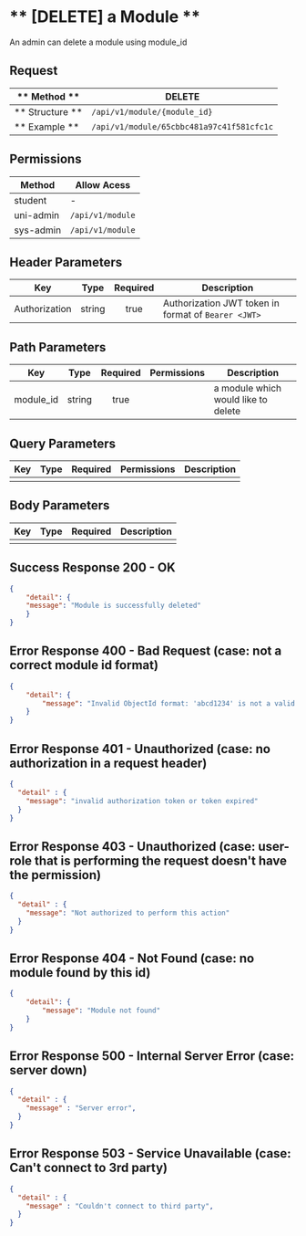 # ** [DELETE] a Module **

An admin can delete a module using module_id

## Request

| ** Method **     | DELETE                                            |
| ---------------- | ------------------------------------------------- |
| ** Structure **  | `/api/v1/module/{module_id}`      |
| ** Example **    | `/api/v1/module/65cbbc481a97c41f581cfc1c` |

## Permissions

| Method          | Allow Acess                       |
| ----------------| ----------------------------------|
| student         | -                                 |
| uni-admin       | `/api/v1/module`                  |
| sys-admin       | `/api/v1/module`                  |

## Header Parameters

| Key                 | Type       | Required  | Description                                         |
| ------------------- | :--------: | :-------: | --------------------------------------------------- |
| Authorization       | string     | true      | Authorization JWT token in format of `Bearer <JWT>` |

## Path Parameters

| Key               | Type      | Required     | Permissions  | Description                                    |
| ----------------- | :-------: | :----------: | :----------: | ---------------------------------------------- |
| module_id         | string    | true         |              | a module which would like to delete |

## Query Parameters

| Key       | Type      | Required     | Permissions  | Description                     |
| --------- | :-------: | :----------: | :----------: | ------------------------------- |
|           |           |              |              |                                 |

## Body Parameters

| Key          | Type         | Required     | Description                               |
| ------------ | :----------: | :----------: | ----------------------------------------- |
|              |              |              |                                           |


## Success Response 200 - OK
```json
{
    "detail": {
    "message": "Module is successfully deleted"
    }
}
```

## Error Response 400 - Bad Request (case: not a correct module id format)
```json
{
    "detail": {
        "message": "Invalid ObjectId format: 'abcd1234' is not a valid ObjectId, it must be a 12-byte input or a 24-character hex string"
    }
}
```

## Error Response 401 - Unauthorized (case: no authorization in a request header)
```json
{
  "detail" : {
    "message": "invalid authorization token or token expired"
  }
}
```

## Error Response 403 - Unauthorized (case: user-role that is performing the request doesn't have the permission)
```json
{
  "detail" : {
    "message": "Not authorized to perform this action"
  }
}
```

## Error Response 404 - Not Found (case: no module found by this id)
```json
{
    "detail": {
        "message": "Module not found"
    }
}
```

## Error Response 500 - Internal Server Error (case: server down)
```json
{
  "detail" : {
    "message" : "Server error",
  }
}
```

## Error Response 503 - Service Unavailable (case: Can't connect to 3rd party)
```json
{
  "detail" : {
    "message" : "Couldn't connect to third party",
  }
}
```
